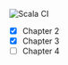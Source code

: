 ![Scala CI](https://github.com/bilal-fazlani/fp-in-scala-exercises/workflows/Scala%20CI/badge.svg)

- [x] Chapter 2
- [x] Chapter 3
- [ ] Chapter 4
